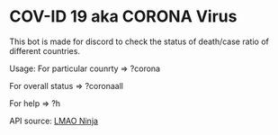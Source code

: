 # COV-ID 19 aka CORONA Virus
This bot is made for discord to check the status of death/case ratio of different countries.

Usage:
  For particular counrty =>  ?corona<space><counrty name with first letter Capital>
  
  For overall status => ?corona<space>all
  
  For help => ?h

API source: [LMAO Ninja](https://corona.lmao.ninja/)
